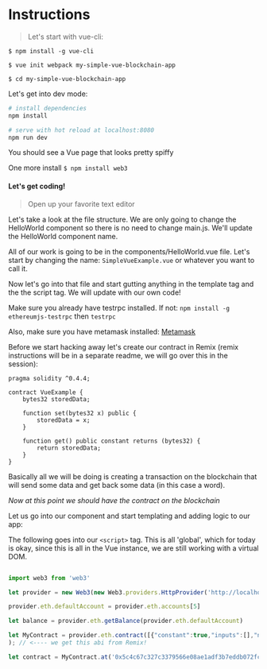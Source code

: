 # Instructions

> Let's start with vue-cli:

`$ npm install -g vue-cli`

`$ vue init webpack my-simple-vue-blockchain-app`

`$ cd my-simple-vue-blockchain-app`

Let's get into dev mode:

``` bash
# install dependencies
npm install

# serve with hot reload at localhost:8080
npm run dev

```

You should see a Vue page that looks pretty spiffy

One more install
`$ npm install web3`

#### Let's get coding!

> Open up your favorite text editor

Let's take a look at the file structure. We are only going to change the HelloWorld component so there is no need to change main.js.
We'll update the HelloWorld component name.

All of our work is going to be in the components/HelloWorld.vue file. Let's start by changing the name:
`SimpleVueExample.vue` or whatever you want to call it.

Now let's go into that file and start gutting anything in the template tag and the the script tag. We will update with our own code!

Make sure you already have testrpc installed. If not: `npm install -g ethereumjs-testrpc` then `testrpc`

Also, make sure you have metamask installed: [Metamask](https://metamask.io/)

Before we start hacking away let's create our contract in Remix (remix instructions will be in a separate readme, we will go over this in the session):

``` solidity
pragma solidity ^0.4.4;

contract VueExample {
    bytes32 storedData;

    function set(bytes32 x) public {
        storedData = x;
    }

    function get() public constant returns (bytes32) {
        return storedData;
    }
}
```

Basically all we will be doing is creating a transaction on the blockchain that will send some data and get back some data (in this case a word).

*Now at this point we should have the contract on the blockchain*

Let us go into our component and start templating and adding logic to our app:

The following goes into our `<script>` tag. This is all 'global', which for today is okay, since this is all in the Vue instance, we are still working with a
virtual DOM.   

``` javascript

import web3 from 'web3'

let provider = new Web3(new Web3.providers.HttpProvider('http://localhost:8545')) // <--- this will be the address for our testrpc on metamask

provider.eth.defaultAccount = provider.eth.accounts[5]

let balance = provider.eth.getBalance(provider.eth.defaultAccount)

let MyContract = provider.eth.contract([{"constant":true,"inputs":[],"name":"get","outputs":[{"name":"","type":"bytes32"}],"payable":false,"stateMutability":"view","type":"function"},{"constant":false,"inputs":[{"name":"x","type":"bytes32"}],"name":"set","outputs":[],"payable":false,"stateMutability":"nonpayable","type":"function"}]
); // <---- we get this abi from Remix!

let contract = MyContract.at('0x5c4c67c327c3379566e08ae1adf3b7eddb072fc6'); // <---- update this with your contract's address

```
